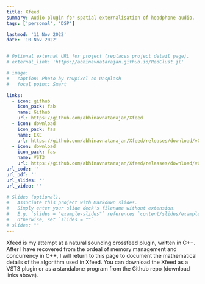 ```yaml
---
title: Xfeed
summary: Audio plugin for spatial externalisation of headphone audio.
tags: ['personal', 'DSP']

lastmod: '11 Nov 2022'
date: '10 Nov 2022'


# Optional external URL for project (replaces project detail page).
# external_link: 'https://abhinavnatarajan.github.io/RedClust.jl'

# image:
#   caption: Photo by rawpixel on Unsplash
#   focal_point: Smart

links:
  - icon: github
    icon_pack: fab
    name: Github
    url: https://github.com/abhinavnatarajan/Xfeed
  - icon: download
    icon_pack: fas
    name: EXE
    url: https://github.com/abhinavnatarajan/Xfeed/releases/download/v0.1.1/Xfeed.exe
  - icon: download
    icon_pack: fas
    name: VST3
    url: https://github.com/abhinavnatarajan/Xfeed/releases/download/v0.1.1/Xfeed.exe
url_code: ''
url_pdf: ''
url_slides: ''
url_video: ''

# Slides (optional).
#   Associate this project with Markdown slides.
#   Simply enter your slide deck's filename without extension.
#   E.g. `slides = "example-slides"` references `content/slides/example-slides.md`.
#   Otherwise, set `slides = ""`.
# slides: ""
---
```


Xfeed is my attempt at a natural sounding crossfeed plugin, written in C++. After I have recovered from the ordeal of memory management and concurrency in C++, I will return to this page to document the mathematical details of the algorithm used in Xfeed. You can download the Xfeed as a VST3 plugin or as a standalone program from the Github repo (download links above). 